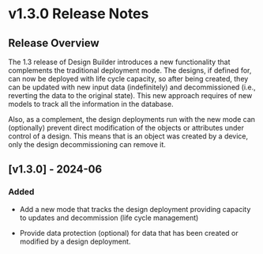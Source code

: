 # v1.3.0 Release Notes

## Release Overview

The 1.3 release of Design Builder introduces a new functionality that complements the traditional deployment mode. The designs, if defined for, can now be deployed with life cycle capacity, so after being created, they can be updated with new input data (indefinitely) and decommissioned (i.e., reverting the data to the original state). This new approach requires of new models to track all the information in the database.

Also, as a complement, the design deployments run with the new mode can (optionally) prevent direct modification of the objects or attributes under control of a design. This means that is an object was created by a device, only the design decommissioning can remove it.

## [v1.3.0] - 2024-06

### Added

- Add a new mode that tracks the design deployment providing capacity to updates and decommission (life cycle management)

- Provide data protection (optional) for data that has been created or modified by a design deployment.

